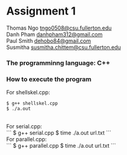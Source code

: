 # Assignment 1
Thomas Ngo tngo0508@csu.fullerton.edu <br />
Danh Pham danhpham312@gmail.com <br />
Paul Smith dehobo84@gmail.com <br />
Susmitha susmitha.chittem@csu.fullerton.edu <br />

### The programminng language: C++ <br />
### How to execute the program <br />
For shellskel.cpp: <br />
```
$ g++ shellskel.cpp
$ ./a.out
```
<br />
For serial.cpp: <br />
```
$ g++ serial.cpp
$ time ./a.out url.txt
```
<br />
For parallel.cpp: <br />
```
$ g++ parallel.cpp
$ time ./a.out url.txt
```
